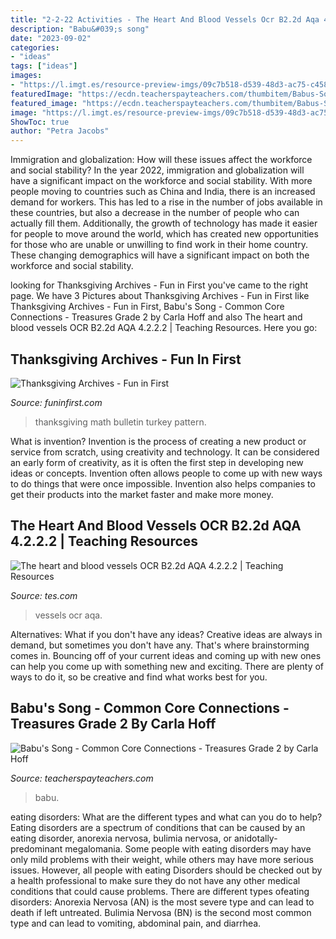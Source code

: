 ```yaml
---
title: "2-2-22 Activities - The Heart And Blood Vessels Ocr B2.2d Aqa 4.2.2.2"
description: "Babu&#039;s song"
date: "2023-09-02"
categories:
- "ideas"
tags: ["ideas"]
images:
- "https://l.imgt.es/resource-preview-imgs/09c7b518-d539-48d3-ac75-c458cd93cd11/Slide1.JPG?profile=max500x190"
featuredImage: "https://ecdn.teacherspayteachers.com/thumbitem/Babus-Song-Common-Core-Connections-Treasures-Grade-2-1393658-1604423075/medium-1393658-3.jpg"
featured_image: "https://ecdn.teacherspayteachers.com/thumbitem/Babus-Song-Common-Core-Connections-Treasures-Grade-2-1393658-1604423075/medium-1393658-3.jpg"
image: "https://l.imgt.es/resource-preview-imgs/09c7b518-d539-48d3-ac75-c458cd93cd11/Slide1.JPG?profile=max500x190"
ShowToc: true
author: "Petra Jacobs"
---
```



Immigration and globalization: How will these issues affect the workforce and social stability?
In the year 2022, immigration and globalization will have a significant impact on the workforce and social stability. With more people moving to countries such as China and India, there is an increased demand for workers. This has led to a rise in the number of jobs available in these countries, but also a decrease in the number of people who can actually fill them. Additionally, the growth of technology has made it easier for people to move around the world, which has created new opportunities for those who are unable or unwilling to find work in their home country. These changing demographics will have a significant impact on both the workforce and social stability.

	

		
looking for Thanksgiving Archives - Fun in First you've came to the right page. We have 3 Pictures about Thanksgiving Archives - Fun in First like Thanksgiving Archives - Fun in First, Babu&#039;s Song - Common Core Connections - Treasures Grade 2 by Carla Hoff and also The heart and blood vessels OCR B2.2d AQA 4.2.2.2 | Teaching Resources. Here you go:
		
    
## Thanksgiving Archives - Fun In First

<img loading=lazy src="http://3.bp.blogspot.com/--8TTuEPFq98/TrlULJsB7SI/AAAAAAAABDk/Zao7RuHwpZA/s1600/turkey+math+1.jpg" onerror="this.onerror=null;this.src='https://tse2.mm.bing.net/th?id=OIP.cMt5ouU0TJrlLHz5ht-aigHaFi&amp;pid=15.1';" alt="Thanksgiving Archives - Fun in First">

_Source: funinfirst.com_

>thanksgiving math bulletin turkey pattern. 

	

What is invention?
Invention is the process of creating a new product or service from scratch, using creativity and technology. It can be considered an early form of creativity, as it is often the first step in developing new ideas or concepts. Invention often allows people to come up with new ways to do things that were once impossible. Invention also helps companies to get their products into the market faster and make more money.

    
## The Heart And Blood Vessels OCR B2.2d AQA 4.2.2.2 | Teaching Resources

<img loading=lazy src="https://l.imgt.es/resource-preview-imgs/09c7b518-d539-48d3-ac75-c458cd93cd11/Slide1.JPG?profile=max500x190" onerror="this.onerror=null;this.src='https://tse2.mm.bing.net/th?id=OIP.wjb6S_FT58nG6Dhj96BWAAAAAA&amp;pid=15.1';" alt="The heart and blood vessels OCR B2.2d AQA 4.2.2.2 | Teaching Resources">

_Source: tes.com_

>vessels ocr aqa. 

	

Alternatives: What if you don't have any ideas?
Creative ideas are always in demand, but sometimes you don't have any. That's where brainstorming comes in. Bouncing off of your current ideas and coming up with new ones can help you come up with something new and exciting. There are plenty of ways to do it, so be creative and find what works best for you.

    
## Babu&#039;s Song - Common Core Connections - Treasures Grade 2 By Carla Hoff

<img loading=lazy src="https://ecdn.teacherspayteachers.com/thumbitem/Babus-Song-Common-Core-Connections-Treasures-Grade-2-1393658-1604423075/medium-1393658-3.jpg" onerror="this.onerror=null;this.src='https://tse2.mm.bing.net/th?id=OIP.4zrLLN2L7h_oLToq_-9mVgAAAA&amp;pid=15.1';" alt="Babu&#039;s Song - Common Core Connections - Treasures Grade 2 by Carla Hoff">

_Source: teacherspayteachers.com_

>babu. 

	

eating disorders: What are the different types and what can you do to help?
Eating disorders are a spectrum of conditions that can be caused by an eating disorder, anorexia nervosa, bulimia nervosa, or anidotally-predominant megalomania. Some people with eating disorders may have only mild problems with their weight, while others may have more serious issues. However, all people with eating Disorders should be checked out by a health professional to make sure they do not have any other medical conditions that could cause problems. 
There are different types ofeating disorders: Anorexia Nervosa (AN) is the most severe type and can lead to death if left untreated. Bulimia Nervosa (BN) is the second most common type and can lead to vomiting, abdominal pain, and diarrhea.

